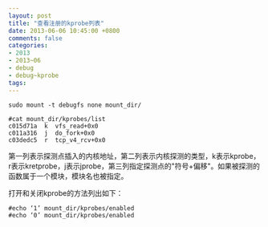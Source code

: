 ```yaml
---
layout: post
title: "查看注册的kprobe列表"
date: 2013-06-06 10:45:00 +0800
comments: false
categories:
- 2013
- 2013~06
- debug
- debug~kprobe
tags:
---
```

```
sudo mount -t debugfs none mount_dir/

#cat mount_dir/kprobes/list
c015d71a  k  vfs_read+0x0
c011a316  j  do_fork+0x0
c03dedc5  r  tcp_v4_rcv+0x0
```
第一列表示探测点插入的内核地址，第二列表示内核探测的类型，k表示kprobe，r表示kretprobe，j表示jprobe，第三列指定探测点的"符号+偏移"。如果被探测的函数属于一个模块，模块名也被指定。

打开和关闭kprobe的方法列出如下：
```
#echo ‘1’ mount_dir/kprobes/enabled
#echo ‘0’ mount_dir/kprobes/enabled
```

